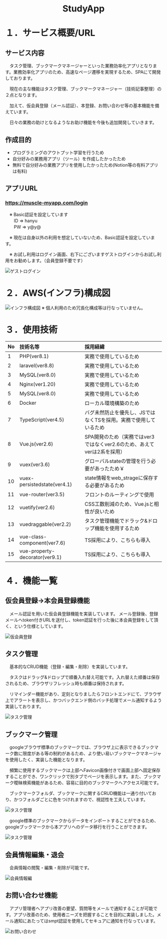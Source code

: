 
<h1 align="center">StudyApp</h1>

# １．サービス概要/URL
## サービス内容
<p style="text-indent:1em;">
タスク管理、ブックマークマネージャーといった業務効率化アプリとなります。業務効率化アプリのため、高速なページ遷移を実現するため、SPAにて開発しております。</p>
<p style="text-indent:1em;">
現在の主な機能はタスク管理、ブックマークマネージャー（技術記事整理）の２点となります。
</p>
<p style="text-indent:1em;">
加えて、仮会員登録（メール認証）、本登録、お問い合わせ等の基本機能を備えています。
</p>
<p style="text-indent:1em;">
日々の業務の助けとなるようなお助け機能を今後も追加開発していきます。
</p>

## 作成目的
- プログラミングのアウトプット学習を行うため
- 自分好みの業務用アプリ（ツール）を作成したかったため
- 無料で自分好みの業務アプリを使用したかったため(Notion等の有料アプリは有料)

## アプリURL
### https://muscle-myapp.com/login <br>
<p style="text-indent:1em;">※ Basic認証を設定しています<br>
　　ID => hanyu <br>
　　PW => y@y@ <br>
</p>
<p style="text-indent:1em;">※ 現在は自身以外の利用を想定していないため、Basic認証を設定しています。</p>
<p style="text-indent:1em;">※ お試し利用はログイン画面、右下にございますゲストログインからお試し利用をお勧めします。（会員登録不要です）</p>

![ゲストログイン](/public/img/guestLogin.png)
<br>

# ２．AWS(インフラ)構成図
![インフラ構成図](/public/img/infraStractrure.png)
※ 個人利用のため冗長化構成等は行なっていません。

# ３．使用技術
|No|技術名等|採用経緯|
|:---|:---|:---|
|1|PHP(ver8.1)|実務で使用しているため|
|2|laravel(ver8.8)|実務で使用しているため|
|3|MySQL(ver8.0)|実務で使用しているため|
|4|Nginx(ver1.20)|実務で使用しているため|
|5|MySQL(ver8.0)|実務で使用しているため|
|6|Docker|ローカル環境構築のため|
|7|TypeScript(ver4.5)|バグ未然防止を優先し、JSではなくTSを採用。実務で使用しているため|
|8|Vue.js(ver2.6)|SPA開発のため（実務ではver3ではなくver2.6のため、あえてverは2系を採用）|
|9|vuex(ver3.6)|グローバルstateの管理を行う必要があったため￥|
|10|vuex-persistedstate(ver4.1)|state情報をweb_strageに保存する必要があるため|
|11|vue-router(ver3.5)|フロントのルーティングで使用|
|12|vuetify(ver2.6)|CSS工数削減のため、Vue.jsと相性が良いため|
|13|vuedraggable(ver2.2)|タスク管理機能でドラック&ドロップ機能を使用するため|
|14|vue-class-component(ver7.6)|TS採用により、こちらも導入|
|15|vue-property-decorator(ver9.1)|TS採用により、こちらも導入|

# ４．機能一覧
## 仮会員登録→本会員登録機能
<p style="text-indent:1em;">メール認証を用いた仮会員登録機能を実装しています。
メール登録後、登録メールへtoken付きURLを送付し、token認証を行った後に本会員登録をして頂く、という仕様としています。</p>

![仮会員登録](/public/img/karikaiinn.png)

## タスク管理
<p style="text-indent:1em;">基本的なCRUD機能（登録・編集・削除）を実装しています。</p>
<p style="text-indent:1em;">タスクはドラッグ&ドロップで順番入れ替え可能です。入れ替えた順番は保存されるため、ブラウザリフレッシュ時も順番は保持されます。</p>
<p style="text-indent:1em;">リマインダー機能があり、定刻となりましたらフロントエンドにて、ブラウザ上でアラートを表示し、かつバックエンド側のバッチ処理でメール通知するよう実装しております。</p>

![タスク管理](/public/img/todo.png)

## ブックマーク管理
<p style="text-indent:1em;">
googleブラウザ標準のブックマークでは、ブラウザ上に表示できるブックマーク数に限度がある等の制約があるため、より使い易いブックマークマネージャを使用したく、実装した機能となります。</p>
<p style="text-indent:1em;">
頻繁に使用するブックマークは上部へFavicon画像付きで画面上部へ固定保存することができ、ワンクリックで別タブでページを表示します。また、ブックマーク曖昧検索機能があるため、容易に目的のブックマークへアクセス可能です。
</p>
<p style="text-indent:1em;">
ブックマークフォルダ、ブックマークに関するCRUD機能は一通り付いており、かつフォルダごとに色をつけれますので、視認性を工夫しています。
</p>

![タスク管理](/public/img/bookmark.png)

<p style="text-indent:1em;">google標準のブックマークからデータをインポートすることができるため、googleブックマークから本アプリへのデータ移行を行うことができます。</p>

![タスク管理](/public/img/bookmarkImport.png)

## 会員情報編集・退会
<p style="text-indent:1em;">会員情報の閲覧・編集・削除が可能です。</p>

![会員情報編](/public/img/account.png)

## お問い合わせ機能
<p style="text-indent:1em;">アプリ管理者へアプリ改善の要望、質問等をメールで通知することが可能です。アプリ改善のため、使用者ニーズを把握することを目的に実装しました。メール通知にあたってはsmpt認証を使用してセキュアに通知を行なっています。</p>

![お問い合わせ](/public/img/otoiawase.png)
